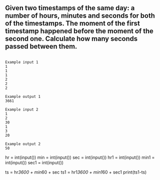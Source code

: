 ## Given two timestamps of the same day: a number of hours, minutes and seconds for both of the timestamps. The moment of the first timestamp happened before the moment of the second one. Calculate how many seconds passed between them.


````

Example input 1
1
1
1
2
2
2

Example output 1
3661

Example input 2
1
2
30
1
3
20

Example output 2
50

````

hr = int(input())
min = int(input())
sec = int(input())
hr1 = int(input())
min1 = int(input())
sec1 = int(input())

ts = hr*3600 + min*60 + sec
ts1 = hr1*3600 + min1*60 + sec1
print(ts1-ts)

